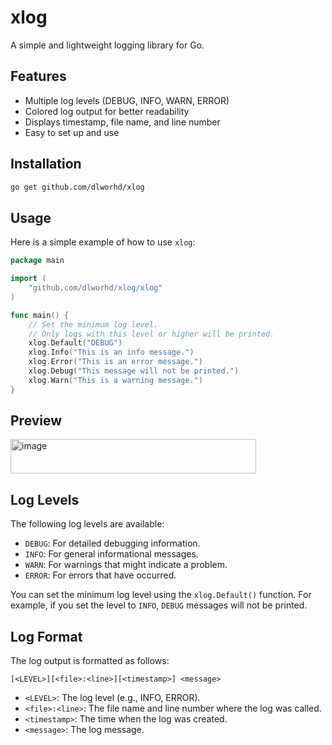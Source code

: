 # xlog

A simple and lightweight logging library for Go.

## Features

- Multiple log levels (DEBUG, INFO, WARN, ERROR)
- Colored log output for better readability
- Displays timestamp, file name, and line number
- Easy to set up and use

## Installation

```bash
go get github.com/dlworhd/xlog
```

## Usage

Here is a simple example of how to use `xlog`:

```go
package main

import (
	"github.com/dlworhd/xlog/xlog"
)

func main() {
	// Set the minimum log level.
	// Only logs with this level or higher will be printed.
	xlog.Default("DEBUG")
	xlog.Info("This is an info message.")
	xlog.Error("This is an error message.")
	xlog.Debug("This message will not be printed.")
	xlog.Warn("This is a warning message.")
}
```
## Preview
<img width="393" height="55" alt="image" src="https://github.com/user-attachments/assets/f214306f-b7f6-41af-8e35-f9f946751bd5" />

## Log Levels

The following log levels are available:

- `DEBUG`: For detailed debugging information.
- `INFO`: For general informational messages.
- `WARN`: For warnings that might indicate a problem.
- `ERROR`: For errors that have occurred.

You can set the minimum log level using the `xlog.Default()` function. For example, if you set the level to `INFO`, `DEBUG` messages will not be printed.

## Log Format

The log output is formatted as follows:

```
[<LEVEL>][<file>:<line>][<timestamp>] <message>
```

- `<LEVEL>`: The log level (e.g., INFO, ERROR).
- `<file>:<line>`: The file name and line number where the log was called.
- `<timestamp>`: The time when the log was created.
- `<message>`: The log message.
